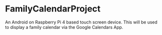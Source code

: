 # FamilyCalendarProject
An Android on Raspberry Pi 4 based touch screen device. This will be used to display a family calendar via the Google Calendars App.
